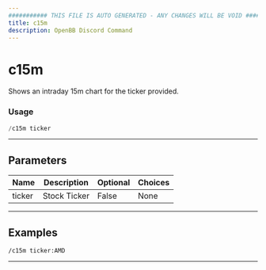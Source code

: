 ```yaml
---
########### THIS FILE IS AUTO GENERATED - ANY CHANGES WILL BE VOID ###########
title: c15m
description: OpenBB Discord Command
---
```


# c15m

Shows an intraday 15m chart for the ticker provided.

### Usage

```python wordwrap
/c15m ticker
```

---

## Parameters

| Name | Description | Optional | Choices |
| ---- | ----------- | -------- | ------- |
| ticker | Stock Ticker | False | None |


---

## Examples

```
/c15m ticker:AMD
```

---
